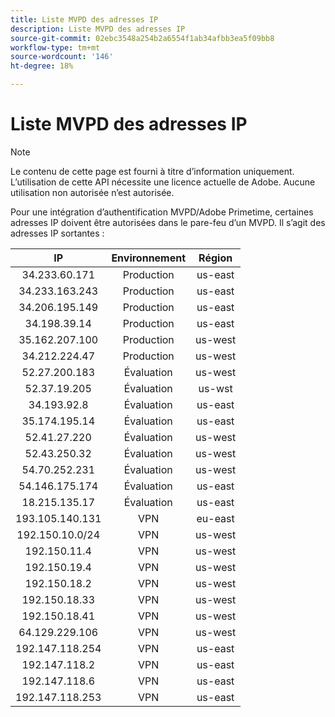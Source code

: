 ```yaml
---
title: Liste MVPD des adresses IP
description: Liste MVPD des adresses IP
source-git-commit: 02ebc3548a254b2a6554f1ab34afbb3ea5f09bb8
workflow-type: tm+mt
source-wordcount: '146'
ht-degree: 18%

---
```


# Liste MVPD des adresses IP

>[!NOTE]
>
>Le contenu de cette page est fourni à titre d’information uniquement. L’utilisation de cette API nécessite une licence actuelle de Adobe. Aucune utilisation non autorisée n’est autorisée.

Pour une intégration d’authentification MVPD/Adobe Primetime, certaines adresses IP doivent être autorisées dans le pare-feu d’un MVPD. Il s’agit des adresses IP sortantes :

| IP | Environnement | Région |
| :-------------: | :---------: | :-----: |
| 34.233.60.171 | Production | us-east |
| 34.233.163.243 | Production | us-east |
| 34.206.195.149 | Production | us-east |
| 34.198.39.14 | Production | us-east |
| 35.162.207.100 | Production | us-west |
| 34.212.224.47 | Production | us-west |
| 52.27.200.183 | Évaluation | us-west |
| 52.37.19.205 | Évaluation | us-wst |
| 34.193.92.8 | Évaluation | us-east |
| 35.174.195.14 | Évaluation | us-east |
| 52.41.27.220 | Évaluation | us-west |
| 52.43.250.32 | Évaluation | us-west |
| 54.70.252.231 | Évaluation | us-west |
| 54.146.175.174 | Évaluation | us-east |
| 18.215.135.17 | Évaluation | us-east |
| 193.105.140.131 | VPN | eu-east |
| 192.150.10.0/24 | VPN | us-west |
| 192.150.11.4 | VPN | us-west |
| 192.150.19.4 | VPN | us-west |
| 192.150.18.2 | VPN | us-west |
| 192.150.18.33 | VPN | us-west |
| 192.150.18.41 | VPN | us-west |
| 64.129.229.106 | VPN | us-west |
| 192.147.118.254 | VPN | us-east |
| 192.147.118.2 | VPN | us-east |
| 192.147.118.6 | VPN | us-east |
| 192.147.118.253 | VPN | us-east |
